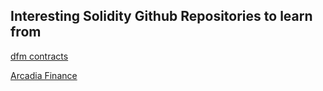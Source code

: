 <h2>Interesting Solidity Github Repositories to learn from</h2>
<p><a href="https://github.com/defidotmoney/dfm-contracts" target="_blank" rel="noopener noreferrer">dfm contracts</a></p>
<p><a href="https://github.com/arcadia-finance" target="_blank" rel="noopener noreferrer">Arcadia Finance</a></p>